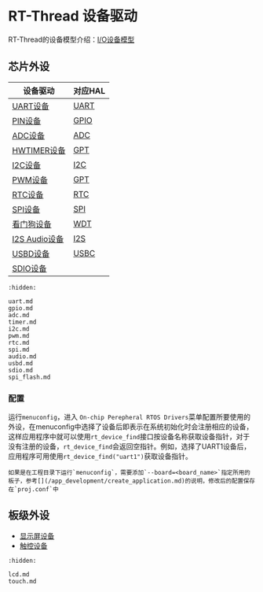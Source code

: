 # RT-Thread 设备驱动

[device]: https://www.rt-thread.org/document/site/#/rt-thread-version/rt-thread-standard/programming-manual/device/device

[watchdog]: https://www.rt-thread.org/document/site/#/rt-thread-version/rt-thread-standard/programming-manual/device/watchdog/watchdog

[touch]: https://www.rt-thread.org/document/site/#/rt-thread-version/rt-thread-standard/programming-manual/device/touch/touch


RT-Thread的设备模型介绍：[I/O设备模型][device]


## 芯片外设

设备驱动                  |  对应HAL           |
-------------------------|--------------------|
[UART设备](uart.md)      |  [UART](/hal/uart.md)  |
[PIN设备](gpio.md)       | [GPIO](/hal/gpio.md)   | 
[ADC设备](adc.md)        | [ADC](/hal/adc.md)   | 
[HWTIMER设备](timer.md)   | [GPT](/hal/gpt.md)   | 
[I2C设备](i2c.md)        | [I2C](/hal/i2c.md)   | 
[PWM设备](pwm.md)           | [GPT](/hal/gpt.md)   | 
[RTC设备](rtc.md)           | [RTC](/hal/rtc.md)   | 
[SPI设备](spi.md)           | [SPI](/hal/spi.md)   | 
[看门狗设备][watchdog]   | [WDT](/hal/wdt.md)   | 
[I2S Audio设备](audio.md)       |  [I2S](/hal/i2s.md) | 
[USBD设备](usbd.md)       |  [USBC](/hal/pcd.md) | 
[SDIO设备](sdio.md)       |   | 


```{toctree}
:hidden:

uart.md
gpio.md
adc.md
timer.md
i2c.md
pwm.md
rtc.md
spi.md
audio.md
usbd.md
sdio.md
spi_flash.md
```


### 配置
运行`menuconfig`，进入 `On-chip Perepheral RTOS Drivers`菜单配置所要使用的外设，在menuconfig中选择了设备后即表示在系统初始化时会注册相应的设备，这样应用程序中就可以使用`rt_device_find`接口按设备名称获取设备指针，对于没有注册的设备，`rt_device_find`会返回空指针。例如，选择了UART1设备后，应用程序可用使用`rt_device_find("uart1")`获取设备指针。

```{note}
如果是在工程目录下运行`menuconfig`，需要添加`--board=<board_name>`指定所用的板子，参考[](/app_development/create_application.md)的说明，修改后的配置保存在`proj.conf`中
```



## 板级外设

- [显示屏设备](lcd.md)
- [触控设备](touch.md)


```{toctree}
:hidden:

lcd.md
touch.md

```